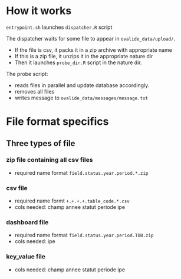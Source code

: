# How it works

`entrypoint.sh` launches `dispatcher.R` script

The dispatcher waits for some file to appear in `ovalide_data/upload/`.

+ If the file is csv, it packs it in a zip archive with appropriate name
+ If this is a zip file, it unzips it in the appropriate nature dir
+ Then it launches `probe_dir.R` script in the nature dir.

The probe script:
+ reads files in parallel and update database accordingly.
+ removes all files
+ writes message to `ovalide_data/messages/message.txt`

# File format specifics

## Three types of file

### zip file containing all csv files

+ required name format `field.status.year.period.*.zip`

### csv file 

+ required name formt `+.+.+.+.table_code.*.csv`
+ cols needed:  champ annee statut periode ipe

### dashboard file

+ required name format `field.status.year.period.TDB.zip`
+ cols needed: ipe

### key_value file

+ cols needed:  champ annee statut periode ipe
